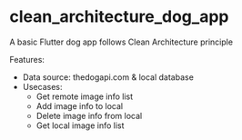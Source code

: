 # clean_architecture_dog_app

A basic Flutter dog app follows Clean Architecture principle

Features:
- Data source: thedogapi.com & local database
- Usecases:
  - Get remote image info list
  - Add image info to local
  - Delete image info from local
  - Get local image info list
